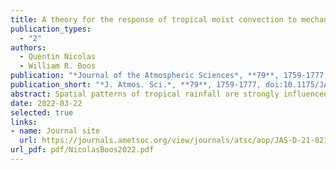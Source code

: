 ```yaml
---
title: A theory for the response of tropical moist convection to mechanical orographic forcing
publication_types:
  - "2"
authors:
  - Quentin Nicolas
  - William R. Boos
publication: "*Journal of the Atmospheric Sciences*, **79**, 1759-1777, doi:10.1175/JAS-D-21-0218.1"
publication_short: "*J. Atmos. Sci.*, **79**, 1759-1777, doi:10.1175/JAS-D-21-0218.1"
abstract: Spatial patterns of tropical rainfall are strongly influenced by mountains. Although theories for precipitation induced by convectively stable upslope ascent exist for the midlatitudes, these do not represent the interaction of moist convection with orographic forcing. Here, we present a theory for convective precipitation produced by the mechanical interaction of a tropical ridge with a basic state horizontal wind. Deviations from this basic state are represented as the sum of a `dry' perturbation, due to the stationary orographic gravity wave, and a ‘moist’ perturbation that carries the convective response. The moist component dynamics are subject to the weak temperature gradient approximation; they are forced by the dry mode’s influence on lower-tropospheric moisture and temperature. Analytical solutions provide estimates of the precipitation profile, including peak precipitation, upstream extent, and rain shadow extent. The theory can be used with several degrees of complexity depending on the technique used to compute the dry mode, which can be drawn from linear mountain wave theory or full numerical simulations. To evaluate the theory, we use a set of convection-permitting simulations with a flow-perpendicular ridge in a long channel. The theory makes a good prediction for the cross-slope precipitation profile, indicating that the organization of convective rain by orography can be quantitatively understood by considering the effect of stationary orographic gravity waves on a lower-tropospheric convective quasiequilibrium state.
date: 2022-03-22
selected: true
links:
- name: Journal site
  url: https://journals.ametsoc.org/view/journals/atsc/aop/JAS-D-21-0218.1/JAS-D-21-0218.1.xml
url_pdf: pdf/NicolasBoos2022.pdf
---
```

